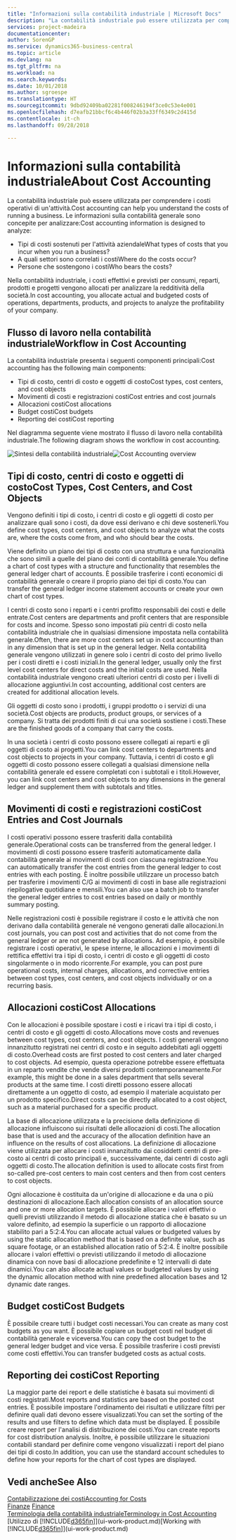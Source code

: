 ```yaml
---
title: "Informazioni sulla contabilità industriale | Microsoft Docs"
description: "La contabilità industriale può essere utilizzata per comprendere i costi operativi di un'attività."
services: project-madeira
documentationcenter: 
author: SorenGP
ms.service: dynamics365-business-central
ms.topic: article
ms.devlang: na
ms.tgt_pltfrm: na
ms.workload: na
ms.search.keywords: 
ms.date: 10/01/2018
ms.author: sgroespe
ms.translationtype: HT
ms.sourcegitcommit: 9dbd92409ba02281f008246194f3ce0c53e4e001
ms.openlocfilehash: d7eafb21bbcf6c4b446f02b3a33ff6349c2d415d
ms.contentlocale: it-ch
ms.lasthandoff: 09/28/2018

---
```

# <a name="about-cost-accounting"></a><span data-ttu-id="17240-103">Informazioni sulla contabilità industriale</span><span class="sxs-lookup"><span data-stu-id="17240-103">About Cost Accounting</span></span>
<span data-ttu-id="17240-104">La contabilità industriale può essere utilizzata per comprendere i costi operativi di un'attività.</span><span class="sxs-lookup"><span data-stu-id="17240-104">Cost accounting can help you understand the costs of running a business.</span></span> <span data-ttu-id="17240-105">Le informazioni sulla contabilità generale sono concepite per analizzare:</span><span class="sxs-lookup"><span data-stu-id="17240-105">Cost accounting information is designed to analyze:</span></span>  

-   <span data-ttu-id="17240-106">Tipi di costi sostenuti per l'attività aziendale</span><span class="sxs-lookup"><span data-stu-id="17240-106">What types of costs that you incur when you run a business?</span></span>  
-   <span data-ttu-id="17240-107">A quali settori sono correlati i costi</span><span class="sxs-lookup"><span data-stu-id="17240-107">Where do the costs occur?</span></span>  
-   <span data-ttu-id="17240-108">Persone che sostengono i costi</span><span class="sxs-lookup"><span data-stu-id="17240-108">Who bears the costs?</span></span>  

<span data-ttu-id="17240-109">Nella contabilità industriale, i costi effettivi e previsti per consumi, reparti, prodotti e progetti vengono allocati per analizzare la redditività della società.</span><span class="sxs-lookup"><span data-stu-id="17240-109">In cost accounting, you allocate actual and budgeted costs of operations, departments, products, and projects to analyze the profitability of your company.</span></span>  

## <a name="workflow-in-cost-accounting"></a><span data-ttu-id="17240-110">Flusso di lavoro nella contabilità industriale</span><span class="sxs-lookup"><span data-stu-id="17240-110">Workflow in Cost Accounting</span></span>  
<span data-ttu-id="17240-111">La contabilità industriale presenta i seguenti componenti principali:</span><span class="sxs-lookup"><span data-stu-id="17240-111">Cost accounting has the following main components:</span></span>  

-   <span data-ttu-id="17240-112">Tipi di costo, centri di costo e oggetti di costo</span><span class="sxs-lookup"><span data-stu-id="17240-112">Cost types, cost centers, and cost objects</span></span>  
-   <span data-ttu-id="17240-113">Movimenti di costi e registrazioni costi</span><span class="sxs-lookup"><span data-stu-id="17240-113">Cost entries and cost journals</span></span>  
-   <span data-ttu-id="17240-114">Allocazioni costi</span><span class="sxs-lookup"><span data-stu-id="17240-114">Cost allocations</span></span>  
-   <span data-ttu-id="17240-115">Budget costi</span><span class="sxs-lookup"><span data-stu-id="17240-115">Cost budgets</span></span>
-   <span data-ttu-id="17240-116">Reporting dei costi</span><span class="sxs-lookup"><span data-stu-id="17240-116">Cost reporting</span></span>  

<span data-ttu-id="17240-117">Nel diagramma seguente viene mostrato il flusso di lavoro nella contabilità industriale.</span><span class="sxs-lookup"><span data-stu-id="17240-117">The following diagram shows the workflow in cost accounting.</span></span>  

<span data-ttu-id="17240-118">![Sintesi della contabilità industriale](media/costaccountingoverview.png "CostAccountingOverview")</span><span class="sxs-lookup"><span data-stu-id="17240-118">![Cost Accounting overview](media/costaccountingoverview.png "CostAccountingOverview")</span></span>  

## <a name="cost-types-cost-centers-and-cost-objects"></a><span data-ttu-id="17240-119">Tipi di costo, centri di costo e oggetti di costo</span><span class="sxs-lookup"><span data-stu-id="17240-119">Cost Types, Cost Centers, and Cost Objects</span></span>  
<span data-ttu-id="17240-120">Vengono definiti i tipi di costo, i centri di costo e gli oggetti di costo per analizzare quali sono i costi, da dove essi derivano e chi deve sostenerli.</span><span class="sxs-lookup"><span data-stu-id="17240-120">You define cost types, cost centers, and cost objects to analyze what the costs are, where the costs come from, and who should bear the costs.</span></span>  

<span data-ttu-id="17240-121">Viene definito un piano dei tipi di costo con una struttura e una funzionalità che sono simili a quelle del piano dei conti di contabilità generale.</span><span class="sxs-lookup"><span data-stu-id="17240-121">You define a chart of cost types with a structure and functionality that resembles the general ledger chart of accounts.</span></span> <span data-ttu-id="17240-122">È possibile trasferire i conti economici di contabilità generale o creare il proprio piano dei tipi di costo.</span><span class="sxs-lookup"><span data-stu-id="17240-122">You can transfer the general ledger income statement accounts or create your own chart of cost types.</span></span>  

<span data-ttu-id="17240-123">I centri di costo sono i reparti e i centri profitto responsabili dei costi e delle entrate.</span><span class="sxs-lookup"><span data-stu-id="17240-123">Cost centers are departments and profit centers that are responsible for costs and income.</span></span> <span data-ttu-id="17240-124">Spesso sono impostati più centri di costo nella contabilità industriale che in qualsiasi dimensione impostata nella contabilità generale.</span><span class="sxs-lookup"><span data-stu-id="17240-124">Often, there are more cost centers set up in cost accounting than in any dimension that is set up in the general ledger.</span></span> <span data-ttu-id="17240-125">Nella contabilità generale vengono utilizzati in genere solo i centri di costo del primo livello per i costi diretti e i costi iniziali.</span><span class="sxs-lookup"><span data-stu-id="17240-125">In the general ledger, usually only the first level cost centers for direct costs and the initial costs are used.</span></span> <span data-ttu-id="17240-126">Nella contabilità industriale vengono creati ulteriori centri di costo per i livelli di allocazione aggiuntivi.</span><span class="sxs-lookup"><span data-stu-id="17240-126">In cost accounting, additional cost centers are created for additional allocation levels.</span></span>  

<span data-ttu-id="17240-127">Gli oggetti di costo sono i prodotti, i gruppi prodotto o i servizi di una società.</span><span class="sxs-lookup"><span data-stu-id="17240-127">Cost objects are products, product groups, or services of a company.</span></span> <span data-ttu-id="17240-128">Si tratta dei prodotti finiti di cui una società sostiene i costi.</span><span class="sxs-lookup"><span data-stu-id="17240-128">These are the finished goods of a company that carry the costs.</span></span>  

<span data-ttu-id="17240-129">In una società i centri di costo possono essere collegati ai reparti e gli oggetti di costo ai progetti.</span><span class="sxs-lookup"><span data-stu-id="17240-129">You can link cost centers to departments and cost objects to projects in your company.</span></span> <span data-ttu-id="17240-130">Tuttavia, i centri di costo e gli oggetti di costo possono essere collegati a qualsiasi dimensione nella contabilità generale ed essere completati con i subtotali e i titoli.</span><span class="sxs-lookup"><span data-stu-id="17240-130">However, you can link cost centers and cost objects to any dimensions in the general ledger and supplement them with subtotals and titles.</span></span>  

## <a name="cost-entries-and-cost-journals"></a><span data-ttu-id="17240-131">Movimenti di costi e registrazioni costi</span><span class="sxs-lookup"><span data-stu-id="17240-131">Cost Entries and Cost Journals</span></span>  
<span data-ttu-id="17240-132">I costi operativi possono essere trasferiti dalla contabilità generale.</span><span class="sxs-lookup"><span data-stu-id="17240-132">Operational costs can be transferred from the general ledger.</span></span> <span data-ttu-id="17240-133">I movimenti di costi possono essere trasferiti automaticamente dalla contabilità generale ai movimenti di costi con ciascuna registrazione.</span><span class="sxs-lookup"><span data-stu-id="17240-133">You can automatically transfer the cost entries from the general ledger to cost entries with each posting.</span></span> <span data-ttu-id="17240-134">È inoltre possibile utilizzare un processo batch per trasferire i movimenti C/G ai movimenti di costi in base alle registrazioni riepilogative quotidiane e mensili.</span><span class="sxs-lookup"><span data-stu-id="17240-134">You can also use a batch job to transfer the general ledger entries to cost entries based on daily or monthly summary posting.</span></span>  

<span data-ttu-id="17240-135">Nelle registrazioni costi è possibile registrare il costo e le attività che non derivano dalla contabilità generale né vengono generati dalle allocazioni.</span><span class="sxs-lookup"><span data-stu-id="17240-135">In cost journals, you can post cost and activities that do not come from the general ledger or are not generated by allocations.</span></span> <span data-ttu-id="17240-136">Ad esempio, è possibile registrare i costi operativi, le spese interne, le allocazioni e i movimenti di rettifica effettivi tra i tipi di costo, i centri di costo e gli oggetti di costo singolarmente o in modo ricorrente.</span><span class="sxs-lookup"><span data-stu-id="17240-136">For example, you can post pure operational costs, internal charges, allocations, and corrective entries between cost types, cost centers, and cost objects individually or on a recurring basis.</span></span>  

## <a name="cost-allocations"></a><span data-ttu-id="17240-137">Allocazioni costi</span><span class="sxs-lookup"><span data-stu-id="17240-137">Cost Allocations</span></span>  
<span data-ttu-id="17240-138">Con le allocazioni è possibile spostare i costi e i ricavi tra i tipi di costo, i centri di costo e gli oggetti di costo.</span><span class="sxs-lookup"><span data-stu-id="17240-138">Allocations move costs and revenues between cost types, cost centers, and cost objects.</span></span> <span data-ttu-id="17240-139">I costi generali vengono innanzitutto registrati nei centri di costo e in seguito addebitati agli oggetti di costo.</span><span class="sxs-lookup"><span data-stu-id="17240-139">Overhead costs are first posted to cost centers and later charged to cost objects.</span></span> <span data-ttu-id="17240-140">Ad esempio, questa operazione potrebbe essere effettuata in un reparto vendite che vende diversi prodotti contemporaneamente.</span><span class="sxs-lookup"><span data-stu-id="17240-140">For example, this might be done in a sales department that sells several products at the same time.</span></span> <span data-ttu-id="17240-141">I costi diretti possono essere allocati direttamente a un oggetto di costo, ad esempio il materiale acquistato per un prodotto specifico.</span><span class="sxs-lookup"><span data-stu-id="17240-141">Direct costs can be directly allocated to a cost object, such as a material purchased for a specific product.</span></span>  

<span data-ttu-id="17240-142">La base di allocazione utilizzata e la precisione della definizione di allocazione influiscono sui risultati delle allocazioni di costi.</span><span class="sxs-lookup"><span data-stu-id="17240-142">The allocation base that is used and the accuracy of the allocation definition have an influence on the results of cost allocations.</span></span> <span data-ttu-id="17240-143">La definizione di allocazione viene utilizzata per allocare i costi innanzitutto dai cosiddetti centri di pre-costo ai centri di costo principali e, successivamente, dai centri di costo agli oggetti di costo.</span><span class="sxs-lookup"><span data-stu-id="17240-143">The allocation definition is used to allocate costs first from so-called pre-cost centers to main cost centers and then from cost centers to cost objects.</span></span>  

<span data-ttu-id="17240-144">Ogni allocazione è costituita da un'origine di allocazione e da una o più destinazioni di allocazione.</span><span class="sxs-lookup"><span data-stu-id="17240-144">Each allocation consists of an allocation source and one or more allocation targets.</span></span> <span data-ttu-id="17240-145">È possibile allocare i valori effettivi o quelli previsti utilizzando il metodo di allocazione statica che è basato su un valore definito, ad esempio la superficie o un rapporto di allocazione stabilito pari a 5:2:4.</span><span class="sxs-lookup"><span data-stu-id="17240-145">You can allocate actual values or budgeted values by using the static allocation method that is based on a definite value, such as square footage, or an established allocation ratio of 5:2:4.</span></span> <span data-ttu-id="17240-146">È inoltre possibile allocare i valori effettivi o previsti utilizzando il metodo di allocazione dinamica con nove basi di allocazione predefinite e 12 intervalli di date dinamici.</span><span class="sxs-lookup"><span data-stu-id="17240-146">You can also allocate actual values or budgeted values by using the dynamic allocation method with nine predefined allocation bases and 12 dynamic date ranges.</span></span>  

## <a name="cost-budgets"></a><span data-ttu-id="17240-147">Budget costi</span><span class="sxs-lookup"><span data-stu-id="17240-147">Cost Budgets</span></span>  
<span data-ttu-id="17240-148">È possibile creare tutti i budget costi necessari.</span><span class="sxs-lookup"><span data-stu-id="17240-148">You can create as many cost budgets as you want.</span></span> <span data-ttu-id="17240-149">È possibile copiare un budget costi nel budget di contabilità generale e viceversa.</span><span class="sxs-lookup"><span data-stu-id="17240-149">You can copy the cost budget to the general ledger budget and vice versa.</span></span> <span data-ttu-id="17240-150">È possibile trasferire i costi previsti come costi effettivi.</span><span class="sxs-lookup"><span data-stu-id="17240-150">You can transfer budgeted costs as actual costs.</span></span>  

## <a name="cost-reporting"></a><span data-ttu-id="17240-151">Reporting dei costi</span><span class="sxs-lookup"><span data-stu-id="17240-151">Cost Reporting</span></span>  
<span data-ttu-id="17240-152">La maggior parte dei report e delle statistiche è basata sui movimenti di costi registrati.</span><span class="sxs-lookup"><span data-stu-id="17240-152">Most reports and statistics are based on the posted cost entries.</span></span> <span data-ttu-id="17240-153">È possibile impostare l'ordinamento dei risultati e utilizzare filtri per definire quali dati devono essere visualizzati.</span><span class="sxs-lookup"><span data-stu-id="17240-153">You can set the sorting of the results and use filters to define which data must be displayed.</span></span> <span data-ttu-id="17240-154">È possibile creare report per l'analisi di distribuzione dei costi.</span><span class="sxs-lookup"><span data-stu-id="17240-154">You can create reports for cost distribution analysis.</span></span> <span data-ttu-id="17240-155">Inoltre, è possibile utilizzare le situazioni contabili standard per definire come vengono visualizzati i report del piano dei tipi di costo.</span><span class="sxs-lookup"><span data-stu-id="17240-155">In addition, you can use the standard account schedules to define how your reports for the chart of cost types are displayed.</span></span>  

## <a name="see-also"></a><span data-ttu-id="17240-156">Vedi anche</span><span class="sxs-lookup"><span data-stu-id="17240-156">See Also</span></span>  
 [<span data-ttu-id="17240-157">Contabilizzazione dei costi</span><span class="sxs-lookup"><span data-stu-id="17240-157">Accounting for Costs</span></span>](finance-manage-cost-accounting.md)  
 <span data-ttu-id="17240-158">[Finanze](finance.md) </span><span class="sxs-lookup"><span data-stu-id="17240-158">[Finance](finance.md) </span></span>  
 [<span data-ttu-id="17240-159">Terminologia della contabilità industriale</span><span class="sxs-lookup"><span data-stu-id="17240-159">Terminology in Cost Accounting</span></span>](finance-terminology-in-cost-accounting.md)  
 <span data-ttu-id="17240-160">[Utilizzo di [!INCLUDE[d365fin](includes/d365fin_md.md)]](ui-work-product.md)</span><span class="sxs-lookup"><span data-stu-id="17240-160">[Working with [!INCLUDE[d365fin](includes/d365fin_md.md)]](ui-work-product.md)</span></span>


